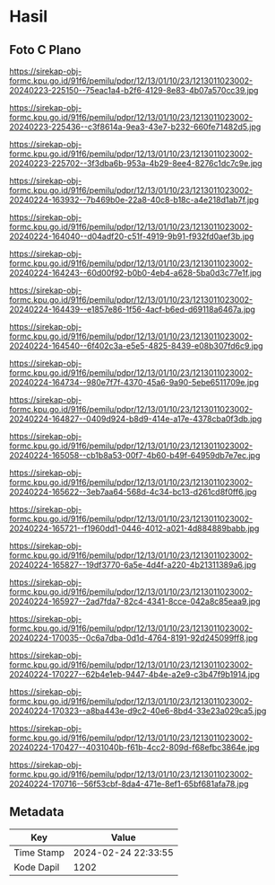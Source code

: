 # Hasil

## Foto C Plano

https://sirekap-obj-formc.kpu.go.id/91f6/pemilu/pdpr/12/13/01/10/23/1213011023002-20240223-225150--75eac1a4-b2f6-4129-8e83-4b07a570cc39.jpg

https://sirekap-obj-formc.kpu.go.id/91f6/pemilu/pdpr/12/13/01/10/23/1213011023002-20240223-225436--c3f8614a-9ea3-43e7-b232-660fe71482d5.jpg

https://sirekap-obj-formc.kpu.go.id/91f6/pemilu/pdpr/12/13/01/10/23/1213011023002-20240223-225702--3f3dba6b-953a-4b29-8ee4-8276c1dc7c9e.jpg

https://sirekap-obj-formc.kpu.go.id/91f6/pemilu/pdpr/12/13/01/10/23/1213011023002-20240224-163932--7b469b0e-22a8-40c8-b18c-a4e218d1ab7f.jpg

https://sirekap-obj-formc.kpu.go.id/91f6/pemilu/pdpr/12/13/01/10/23/1213011023002-20240224-164040--d04adf20-c51f-4919-9b91-f932fd0aef3b.jpg

https://sirekap-obj-formc.kpu.go.id/91f6/pemilu/pdpr/12/13/01/10/23/1213011023002-20240224-164243--60d00f92-b0b0-4eb4-a628-5ba0d3c77e1f.jpg

https://sirekap-obj-formc.kpu.go.id/91f6/pemilu/pdpr/12/13/01/10/23/1213011023002-20240224-164439--e1857e86-1f56-4acf-b6ed-d69118a6467a.jpg

https://sirekap-obj-formc.kpu.go.id/91f6/pemilu/pdpr/12/13/01/10/23/1213011023002-20240224-164540--6f402c3a-e5e5-4825-8439-e08b307fd6c9.jpg

https://sirekap-obj-formc.kpu.go.id/91f6/pemilu/pdpr/12/13/01/10/23/1213011023002-20240224-164734--980e7f7f-4370-45a6-9a90-5ebe6511709e.jpg

https://sirekap-obj-formc.kpu.go.id/91f6/pemilu/pdpr/12/13/01/10/23/1213011023002-20240224-164827--0409d924-b8d9-414e-a17e-4378cba0f3db.jpg

https://sirekap-obj-formc.kpu.go.id/91f6/pemilu/pdpr/12/13/01/10/23/1213011023002-20240224-165058--cb1b8a53-00f7-4b60-b49f-64959db7e7ec.jpg

https://sirekap-obj-formc.kpu.go.id/91f6/pemilu/pdpr/12/13/01/10/23/1213011023002-20240224-165622--3eb7aa64-568d-4c34-bc13-d261cd8f0ff6.jpg

https://sirekap-obj-formc.kpu.go.id/91f6/pemilu/pdpr/12/13/01/10/23/1213011023002-20240224-165721--f1960dd1-0446-4012-a021-4d884889babb.jpg

https://sirekap-obj-formc.kpu.go.id/91f6/pemilu/pdpr/12/13/01/10/23/1213011023002-20240224-165827--19df3770-6a5e-4d4f-a220-4b21311389a6.jpg

https://sirekap-obj-formc.kpu.go.id/91f6/pemilu/pdpr/12/13/01/10/23/1213011023002-20240224-165927--2ad7fda7-82c4-4341-8cce-042a8c85eaa9.jpg

https://sirekap-obj-formc.kpu.go.id/91f6/pemilu/pdpr/12/13/01/10/23/1213011023002-20240224-170035--0c6a7dba-0d1d-4764-8191-92d245099ff8.jpg

https://sirekap-obj-formc.kpu.go.id/91f6/pemilu/pdpr/12/13/01/10/23/1213011023002-20240224-170227--62b4e1eb-9447-4b4e-a2e9-c3b47f9b1914.jpg

https://sirekap-obj-formc.kpu.go.id/91f6/pemilu/pdpr/12/13/01/10/23/1213011023002-20240224-170323--a8ba443e-d9c2-40e6-8bd4-33e23a029ca5.jpg

https://sirekap-obj-formc.kpu.go.id/91f6/pemilu/pdpr/12/13/01/10/23/1213011023002-20240224-170427--4031040b-f61b-4cc2-809d-f68efbc3864e.jpg

https://sirekap-obj-formc.kpu.go.id/91f6/pemilu/pdpr/12/13/01/10/23/1213011023002-20240224-170716--56f53cbf-8da4-471e-8ef1-65bf681afa78.jpg


## Metadata

| Key        | Value               |
| ---------- | ------------------- |
| Time Stamp | 2024-02-24 22:33:55 |
| Kode Dapil | 1202                |



